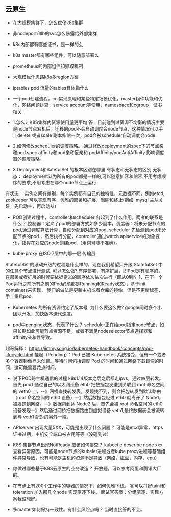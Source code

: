## 云原生

- 在大规模集群下，怎么优化k8s集群
- 非nodeport和lb的svc怎么暴露给外部集群
- k8s内部都有哪些证书，是一样的么
- k8s master都有哪些组件，可以随意部署么
- prometheus的内部组件和抓取机制
- 大规模优化思路k8s多region方案
- iptables pod 流量的tables具体指什么
- 一个pod创建流程，cni实现原理和某些特定场景优化，master组件功能和优化，网络问题排查，service account等使用，namespace和cgroup，证书相关

  

- 1.怎么让K8S集群内资源使用量更平均
  答：目前碰到过资源不均衡的情况主要是node节点宕机后，迁移的pod不会自动调度会node节点，这种情况可以手工delete 或者scale 副本伸缩一次，pod会被scheduler自动调度会node.


- 2.如何修改scheduler的调度策略。
通过修改deployment的spec下的节点亲和pod.spec.affinity和pod亲和反亲和 podAffinity/podAntiAffinity 影响调度器的调度策略。

- 3.Deployment和SatefulSet 的根本区别在哪里
有状态和无状态的区别
无状态：
deployment认为所有的pod都是一样的,可以随意扩容和缩容
不用考虑顺序的要求,不用考虑在哪个node节点上运行

有状态：
实例之间有差别，每个实例都有自己的独特性，元数据不同，例如etcd, zookeeper
可以实现有序，优雅的部署和扩展、删除和终止(例如: mysql 主从关系，先启动主，再启动从)

- POD创建过程中，controller和scheduler 各起到了什么作用，两者的联系是什么？
控制器：定义了pod的部署方式如多少副本，调度器：将未分配节点的pod,通过调度算法计算，自动分配到对应的pod.
scheduler 先检测到pod未分配节点的pod ，然后执行分配，controller 通过watch apiservice的对象变化，指挥在对应的node创建pod.（用词可能不准确）。


- kube-proxy 在ISO 7层中的那一层
传输层

StatefulSet 的滚动升级的过程是什么样的，现在我们希望只升级 StatefulSet 中的任意个节点进行测试, 可以怎么做?
有序部署，有序扩展，即Pod是有顺序的，在部署或者扩展的时候要依据定义的顺序依次依次进行（即从0到N-1，在下一个Pod运行之前所有之前的Pod必须都是Running和Ready状态），基于init containers来实现。
我们的做法是更新主机或者仓库的镜像，但是不更新标签，手工重启pod.


- Kubernetes 的所有资源约定了版本号, 为什么要这么做?
google同时多个小团队开发，加快版本迭代速度。

- pod中penging状态，代表了什么？
scheduler正在给pod指定node节点，如果长期如此可能节点资源不足，或者不满足nodeselector节点选择器和 affinity亲和性导致。

超哥解释：
https://jimmysong.io/kubernetes-handbook/concepts/pod-lifecycle.html
挂起（Pending）：Pod 已被 Kubernetes 系统接受，但有一个或者多个容器镜像尚未创建。等待时间包括调度 Pod 的时间和通过网络下载镜像的时间，这可能需要花点时间。


- 说下POD跨主机通信的过程
k8s1.14版本之后之后都走ipvs，通过四层转发。
首先 pod1 通过自己的以太网设备 eth0 把数据包发送到关联到 root 命名空间的 veth0 上，--》网桥查找转发表，发现找不到，则会把包转发到默认路由（root 命名空间的 eth0 设备）--》然后数据包经过 eth0 就离开了 Node1，被发送到网络。--》数据包到达 Node2 后，首先会被 root 命名空间的 eth0 设备发现--》然后通过网桥把数据路由到虚拟设备 veth1,最终数据表会被流转到与 veth1 配对的另外一端。

- APIserver 出现大量5XX，可能是出现了什么问题？
可能是etcd异常，https证书过期，主机安全端口被占用等等（没碰到过）

- K8S 集群节点出现NotReady 应该如何排查？
kubectle describe node xxx 查看异常原因，可能是node节点的kubelet进程或者kube proxy进程等基础组件异常导致，也有可能是主机的资源不足导致（网络，磁盘，内存，cpu）

- 你做过哪些基于K8S云原生的业务改造？
开放题，可以参考阿里和腾讯大厂的。

- 在节点上有200个工作中的容器的情况下，如何优雅下线。
答可以打好taint和toleration  加入那几个node 实现驱逐下线。
面试官答案：分组驱逐，实现方案我没想好。

- 多master如何保持一致性。有什么风险点吗？
当时直接答的不会。